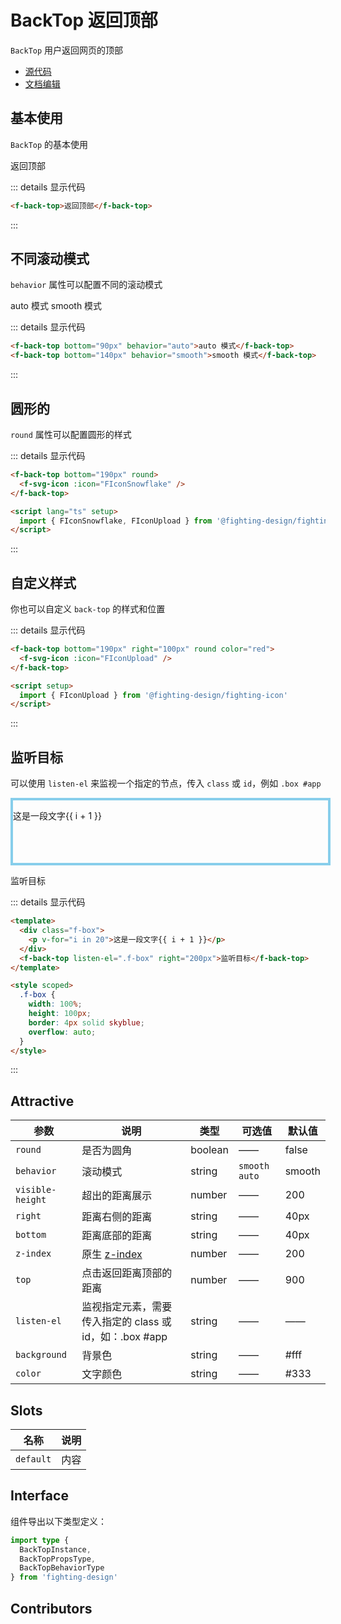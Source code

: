 # BackTop 返回顶部

`BackTop` 用户返回网页的顶部

- [源代码](https://github.com/FightingDesign/fighting-design/tree/master/packages/fighting-design/back-top)
- [文档编辑](https://github.com/FightingDesign/fighting-design/blob/master/docs/docs/components/back-top.md)

## 基本使用

`BackTop` 的基本使用

<f-back-top>返回顶部</f-back-top>

::: details 显示代码

```html
<f-back-top>返回顶部</f-back-top>
```

:::

## 不同滚动模式

`behavior` 属性可以配置不同的滚动模式

<f-back-top bottom="90px" behavior="auto">auto 模式</f-back-top>
<f-back-top bottom="140px" behavior="smooth">smooth 模式</f-back-top>

::: details 显示代码

```html
<f-back-top bottom="90px" behavior="auto">auto 模式</f-back-top>
<f-back-top bottom="140px" behavior="smooth">smooth 模式</f-back-top>
```

:::

## 圆形的

`round` 属性可以配置圆形的样式

<f-back-top bottom="190px" round>
  <f-svg-icon :icon="FIconSnowflake" />
</f-back-top>

::: details 显示代码

```html
<f-back-top bottom="190px" round>
  <f-svg-icon :icon="FIconSnowflake" />
</f-back-top>

<script lang="ts" setup>
  import { FIconSnowflake, FIconUpload } from '@fighting-design/fighting-icon'
</script>
```

:::

## 自定义样式

你也可以自定义 `back-top` 的样式和位置

<f-back-top bottom="190px" right="100px" round color="red">
  <f-svg-icon :icon="FIconUpload" />
</f-back-top>

::: details 显示代码

```html
<f-back-top bottom="190px" right="100px" round color="red">
  <f-svg-icon :icon="FIconUpload" />
</f-back-top>

<script setup>
  import { FIconUpload } from '@fighting-design/fighting-icon'
</script>
```

:::

## 监听目标

可以使用 `listen-el` 来监视一个指定的节点，传入 `class` 或 `id`，例如 `.box #app`

<div class="f-box">
  <p v-for="i in 20">这是一段文字{{ i + 1 }}</p>
</div>

<f-back-top listen-el=".f-box" right="200px">监听目标</f-back-top>

::: details 显示代码

```html
<template>
  <div class="f-box">
    <p v-for="i in 20">这是一段文字{{ i + 1 }}</p>
  </div>
  <f-back-top listen-el=".f-box" right="200px">监听目标</f-back-top>
</template>

<style scoped>
  .f-box {
    width: 100%;
    height: 100px;
    border: 4px solid skyblue;
    overflow: auto;
  }
</style>
```

:::

## Attractive

| 参数             | 说明                                                                     | 类型    | 可选值          | 默认值 |
| ---------------- | ------------------------------------------------------------------------ | ------- | --------------- | ------ |
| `round`          | 是否为圆角                                                               | boolean | ——              | false  |
| `behavior`       | 滚动模式                                                                 | string  | `smooth` `auto` | smooth |
| `visible-height` | 超出的距离展示                                                           | number  | ——              | 200    |
| `right`          | 距离右侧的距离                                                           | string  | ——              | 40px   |
| `bottom`         | 距离底部的距离                                                           | string  | ——              | 40px   |
| `z-index`        | 原生 [z-index](https://developer.mozilla.org/zh-CN/docs/Web/CSS/z-index) | number  | ——              | 200    |
| `top`            | 点击返回距离顶部的距离                                                   | number  | ——              | 900    |
| `listen-el`      | 监视指定元素，需要传入指定的 class 或 id，如：.box #app                  | string  | ——              | ——     |
| `background`     | 背景色                                                                   | string  | ——              | #fff   |
| `color`          | 文字颜色                                                                 | string  | ——              | #333   |

## Slots

| 名称      | 说明 |
| --------- | ---- |
| `default` | 内容 |

## Interface

组件导出以下类型定义：

```ts
import type {
  BackTopInstance,
  BackTopPropsType,
  BackTopBehaviorType
} from 'fighting-design'
```

## Contributors

<a href="https://github.com/Tyh2001" target="_blank">
  <f-avatar round src="https://avatars.githubusercontent.com/u/73180970?v=4" />
</a>

<a href="https://github.com/XiaoLi-sach" target="_blank">
  <f-avatar round src="https://avatars.githubusercontent.com/u/55753927?v=4" />
</a>

<script setup>
  import { FIconSnowflake, FIconUpload } from '@fighting-design/fighting-icon'
</script>

<style scoped>
  .f-box {
    width: 100%;
    height: 100px;
    border: 4px solid skyblue;
    overflow: auto;
  }
</style>
